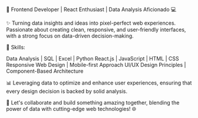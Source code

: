 🚀 Frontend Developer | React Enthusiast | Data Analysis Aficionado 💻

✨ Turning data insights and ideas into pixel-perfect web experiences. Passionate about creating clean, responsive, and user-friendly interfaces, with a strong focus on data-driven decision-making.

🔧 Skills:

Data Analysis | SQL | Excel | Python
React.js | JavaScript | HTML | CSS
Responsive Web Design | Mobile-first Approach
UI/UX Design Principles | Component-Based Architecture

📊 Leveraging data to optimize and enhance user experiences, ensuring that every design decision is backed by solid analysis.

🌟 Let's collaborate and build something amazing together, blending the power of data with cutting-edge web technologies! 🌐
